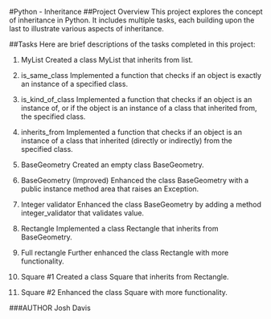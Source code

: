 #Python - Inheritance
##Project Overview
This project explores the concept of inheritance in Python. It includes multiple tasks, each building upon the last to illustrate various aspects of inheritance.

##Tasks
Here are brief descriptions of the tasks completed in this project:

1. MyList
Created a class MyList that inherits from list.

2. is_same_class
Implemented a function that checks if an object is exactly an instance of a specified class.

3. is_kind_of_class
Implemented a function that checks if an object is an instance of, or if the object is an instance of a class that inherited from, the specified class.

4. inherits_from
Implemented a function that checks if an object is an instance of a class that inherited (directly or indirectly) from the specified class.

5. BaseGeometry
Created an empty class BaseGeometry.

6. BaseGeometry (Improved)
Enhanced the class BaseGeometry with a public instance method area that raises an Exception.

7. Integer validator
Enhanced the class BaseGeometry by adding a method integer_validator that validates value.

8. Rectangle
Implemented a class Rectangle that inherits from BaseGeometry.

9. Full rectangle
Further enhanced the class Rectangle with more functionality.

10. Square #1
Created a class Square that inherits from Rectangle.

11. Square #2
Enhanced the class Square with more functionality.

###AUTHOR
Josh Davis